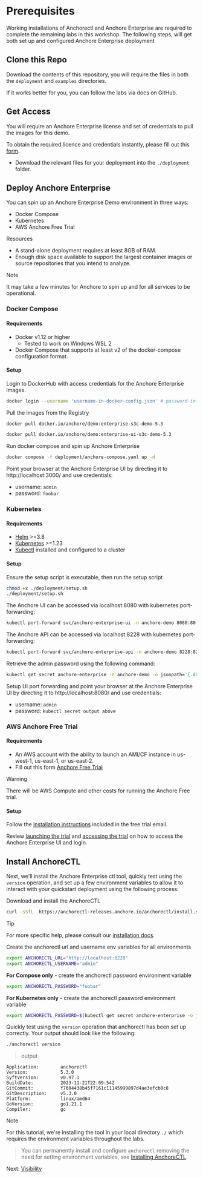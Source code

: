 # Prerequisites

Working installations of Anchorectl and Anchore Enterprise are required to complete the remaining labs in this workshop. 
The following steps, will get both set up and configured Anchore Enterprise deployment

## Clone this Repo

Download the contents of this repository, you will require the files in both the `deployment` and `examples` directories. 

If it works better for you, you can follow the labs via docs on GitHub.

## Get Access

You will require an Anchore Enterprise license and set of credentials to pull the images for this demo.

To obtain the required licence and credentials instantly, please fill out this [form](https://forms.gle/NMhpVU19SuXRnLhC9).
 - Download the relevant files for your deployment into the `./deployment` folder.

## Deploy Anchore Enterprise

You can spin up an Anchore Enterprise Demo environment in three ways:
  - Docker Compose
  - Kubernetes
  - AWS Anchore Free Trial

Resources
  - A stand-alone deployment requires at least 8GB of RAM.
  - Enough disk space available to support the largest container images or source repositories that you intend to analyze.

> [!NOTE]
> It may take a few minutes for Anchore to spin up and for all services to be operational.

### Docker Compose

#### Requirements
- Docker v1.12 or higher
  - Tested to work on Windows WSL 2
- Docker Compose that supports at least v2 of the docker-compose configuration format.

#### Setup

Login to DockerHub with access credentials for the Anchore Enterprise images.
```bash
docker login --username 'username-in-docker-config.json' # password-in-docker-config.json
```
Pull the images from the Registry
```bash
docker pull docker.io/anchore/demo:enterprise-s3c-demo-5.3
```
```bash
docker pull docker.io/anchore/demo:enterprise-ui-s3c-demo-5.3
```
Run docker compose and spin up Anchore Enterprise
```bash
docker compose -f deployment/anchore-compose.yaml up -d
```

Point your browser at the Anchore Enterprise UI by directing it to http://localhost:3000/ and use credentials:
- username: `admin`
- password: `foobar`

### Kubernetes

#### Requirements
- [Helm](https://helm.sh/) >=3.8
- [Kubernetes](https://kubernetes.io/) >=1.23
- [Kubectl](https://kubernetes.io/docs/tasks/tools/#kubectl) installed and configured to a cluster

#### Setup

Ensure the setup script is executable, then run the setup script
```bash
chmod +x ./deployment/setup.sh
./deployment/setup.sh
```

The Anchore UI can be accessed via localhost:8080 with kubernetes port-forwarding:
```bash
kubectl port-forward svc/anchore-enterprise-ui -n anchore-demo 8080:80
```
The Anchore API can be accessed via localhost:8228 with kubernetes port-forwarding:
```bash
kubectl port-forward svc/anchore-enterprise-api -n anchore-demo 8228:8228
```
Retrieve the admin password using the following command:
```bash
kubectl get secret anchore-enterprise -n anchore-demo -o jsonpath='{.data.ANCHORE_ADMIN_PASSWORD}' | base64 -D
```

Setup UI port forwarding and point your browser at the Anchore Enterprise UI by directing it to http://localhost:8080/ and use credentials:
- username: `admin`
- password: `kubectl secret output above`

### AWS Anchore Free Trial

#### Requirements
- An AWS account with the ability to launch an AMI/CF instance in us-west-1, us-east-1, or us-east-2.
- Fill out this form [Anchore Free Trial](https://get.anchore.com/free-trial/)

> [!WARNING]
> There will be AWS Compute and other costs for running the Anchore Free trial.

#### Setup

Follow the [installation instructions](https://sites.google.com/anchore.com/anchore-enterprise-trial) included in the free trial email.

Review [launching the trial](https://sites.google.com/anchore.com/anchore-enterprise-trial#h.ddctetfymxlt) and [accessing the trial](https://sites.google.com/anchore.com/anchore-enterprise-trial#h.ddctetfymxlt) on how to access the Anchore Enterprise UI and login.

## Install AnchoreCTL

Next, we'll install the Anchore Enterprise ctl tool, quickly test using the `version` operation, and set up a few environment variables to allow it to interact with your quickstart deployment using the following process:

Download and install the AnchoreCTL
```bash
curl -sSfL  https://anchorectl-releases.anchore.io/anchorectl/install.sh  | sh -s -- -b /usr/local/bin v5.3.0
```
> [!TIP]
> For more specific help, please consult our [installation docs](https://docs.anchore.com/current/docs/deployment/anchorectl/).

Create the anchorectl url and username env variables for all environments
```bash
export ANCHORECTL_URL="http://localhost:8228"
export ANCHORECTL_USERNAME="admin"
```
**For Compose only** - create the anchorectl password environment variable
```bash
export ANCHORECTL_PASSWORD="foobar" 
```
**For Kubernetes only** - create the anchorectl password environment variable
```bash
export ANCHORECTL_PASSWORD=$(kubectl get secret anchore-enterprise -o jsonpath='{.data.ANCHORE_ADMIN_PASSWORD}' | base64 -D)
```

Quickly test using the `version` operation that anchorectl has been set up correctly. Your output should look like the following:
```bash
./anchorectl version
```
> output
```
Application:        anchorectl
Version:            5.3.0
SyftVersion:        v0.97.1
BuildDate:          2023-11-21T22:09:54Z
GitCommit:          f7604438b45f7161c11145999897d4ae3efcb0c8
GitDescription:     v5.3.0
Platform:           linux/amd64
GoVersion:          go1.21.1
Compiler:           gc
```

> [!NOTE]
> For this tutorial, we're installing the tool in your local directory `./` which requires the environment variables throughout the labs.

> You can permanently install and configure `anchorectl` removing the need for setting environment variables, see [Installing AnchoreCTL](https://docs.anchore.com/current/docs/deployment/anchorectl/).

Next: [Visibility](02-visibility.md)